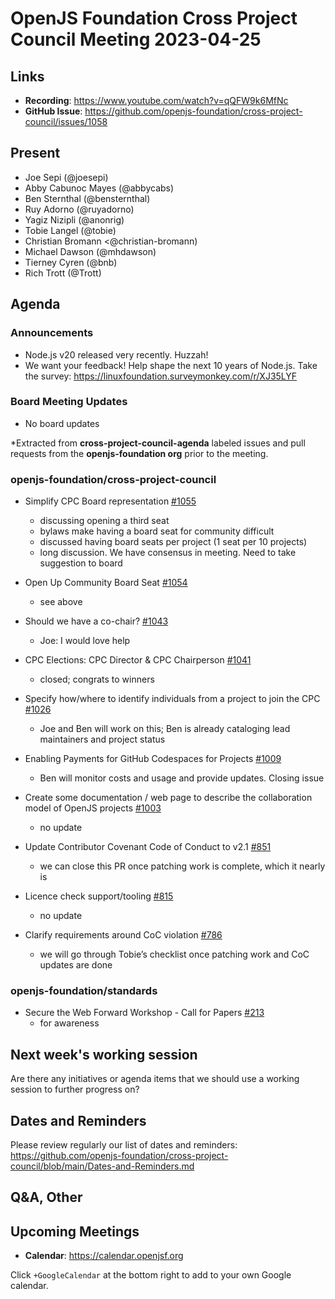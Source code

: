 # OpenJS Foundation Cross Project Council Meeting 2023-04-25

## Links

* **Recording**: https://www.youtube.com/watch?v=qQFW9k6MfNc
* **GitHub Issue**: https://github.com/openjs-foundation/cross-project-council/issues/1058

## Present

* Joe Sepi (@joesepi)
* Abby Cabunoc Mayes (@abbycabs)
* Ben Sternthal (@bensternthal)
* Ruy Adorno (@ruyadorno)
* Yagiz Nizipli (@anonrig)
* Tobie Langel (@tobie)
* Christian Bromann <@christian-bromann)
* Michael Dawson (@mhdawson)
* Tierney Cyren (@bnb)
* Rich Trott (@Trott)

## Agenda

### Announcements

* Node.js v20 released very recently. Huzzah!
* We want your feedback! Help shape the next 10 years of Node.js. Take the survey: https://linuxfoundation.surveymonkey.com/r/XJ35LYF

### Board Meeting Updates

* No board updates

*Extracted from **cross-project-council-agenda** labeled issues and pull requests from the **openjs-foundation org** prior to the meeting.

### openjs-foundation/cross-project-council

* Simplify CPC Board representation [#1055](https://github.com/openjs-foundation/cross-project-council/pull/1055)
  * discussing opening a third seat
  * bylaws make having a board seat for community difficult
  * discussed having board seats per project (1 seat per 10 projects)
  * long discussion. We have consensus in meeting. Need to take suggestion to board

* Open Up Community Board Seat [#1054](https://github.com/openjs-foundation/cross-project-council/issues/1054)
  * see above

* Should we have a co-chair? [#1043](https://github.com/openjs-foundation/cross-project-council/issues/1043)
  * Joe: I would love help

* CPC Elections: CPC Director & CPC Chairperson  [#1041](https://github.com/openjs-foundation/cross-project-council/issues/1041)
  * closed; congrats to winners

* Specify how/where to identify individuals from a project to join the CPC [#1026](https://github.com/openjs-foundation/cross-project-council/issues/1026)
  * Joe and Ben will work on this; Ben is already cataloging lead maintainers and project status

* Enabling Payments for GitHub Codespaces for Projects [#1009](https://github.com/openjs-foundation/cross-project-council/issues/1009)
  * Ben will monitor costs and usage and provide updates. Closing issue

* Create some documentation / web page to describe the collaboration model of OpenJS projects [#1003](https://github.com/openjs-foundation/cross-project-council/issues/1003)
  * no update

* Update Contributor Covenant Code of Conduct to v2.1 [#851](https://github.com/openjs-foundation/cross-project-council/pull/851)
  * we can close this PR once patching work is complete, which it nearly is

* Licence check support/tooling [#815](https://github.com/openjs-foundation/cross-project-council/issues/815)
  * no update

* Clarify requirements around CoC violation [#786](https://github.com/openjs-foundation/cross-project-council/issues/786)
  * we will go through Tobie’s checklist once patching work and CoC updates are done

### openjs-foundation/standards

* Secure the Web Forward Workshop - Call for Papers [#213](https://github.com/openjs-foundation/standards/issues/213)
  * for awareness

## Next week's working session

Are there any initiatives or agenda items that we should use a working session to further progress on?

## Dates and Reminders

Please review regularly our list of dates and reminders:
https://github.com/openjs-foundation/cross-project-council/blob/main/Dates-and-Reminders.md

## Q&A, Other

## Upcoming Meetings

* **Calendar**: <https://calendar.openjsf.org>

Click `+GoogleCalendar` at the bottom right to add to your own Google calendar.
